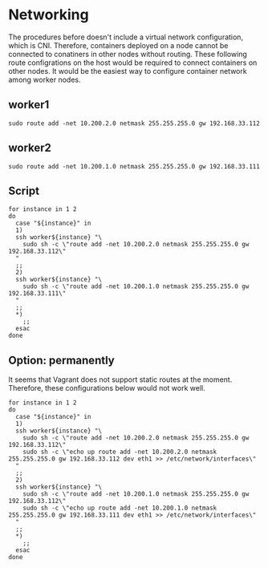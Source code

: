 # Networking
The procedures before doesn't include a virtual network configuration, which is CNI.
Therefore, containers deployed on a node cannot be connected to conatiners in other nodes without routing.
These following route configrations on the host would be required to connect containers on other nodes.
It would be the easiest way to configure container network among worker nodes.

## worker1
```
sudo route add -net 10.200.2.0 netmask 255.255.255.0 gw 192.168.33.112
```

## worker2
```
sudo route add -net 10.200.1.0 netmask 255.255.255.0 gw 192.168.33.111
```

## Script
```
for instance in 1 2
do
  case "${instance}" in
  1)
  ssh worker${instance} "\
    sudo sh -c \"route add -net 10.200.2.0 netmask 255.255.255.0 gw 192.168.33.112\"
  "
  ;;
  2)
  ssh worker${instance} "\
    sudo sh -c \"route add -net 10.200.1.0 netmask 255.255.255.0 gw 192.168.33.111\"
  "
  ;;
  *)
    ;;
  esac
done
```

## Option: permanently
It seems that Vagrant does not support static routes at the moment. Therefore, these configurations below would not work well. 

```
for instance in 1 2
do
  case "${instance}" in
  1)
  ssh worker${instance} "\
    sudo sh -c \"route add -net 10.200.2.0 netmask 255.255.255.0 gw 192.168.33.112\"
    sudo sh -c \"echo up route add -net 10.200.2.0 netmask 255.255.255.0 gw 192.168.33.112 dev eth1 >> /etc/network/interfaces\"
  "
  ;;
  2)
  ssh worker${instance} "\
    sudo sh -c \"route add -net 10.200.1.0 netmask 255.255.255.0 gw 192.168.33.112\"
    sudo sh -c \"echo up route add -net 10.200.1.0 netmask 255.255.255.0 gw 192.168.33.111 dev eth1 >> /etc/network/interfaces\"
  "
  ;;
  *)
    ;;
  esac
done
```
